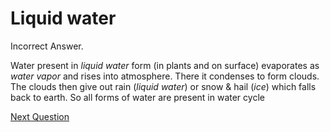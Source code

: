 # Liquid water

Incorrect Answer.

Water present in _liquid water_ form (in plants and on surface) evaporates as _water vapor_ and rises into atmosphere. There it condenses to form clouds. The clouds then give out rain (_liquid water_) or snow & hail (_ice_) which falls back to earth. So all forms of water are present in water cycle

[Next Question](Q3%20-%20Precipitation%20is%20water%20falling%20on%20earth%20The%20f%20d9020e72e25e46a6a2093a4846863cfc.md)
